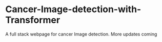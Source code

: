 # Cancer-Image-detection-with-Transformer
A full stack webpage for cancer Image detection. More updates coming
